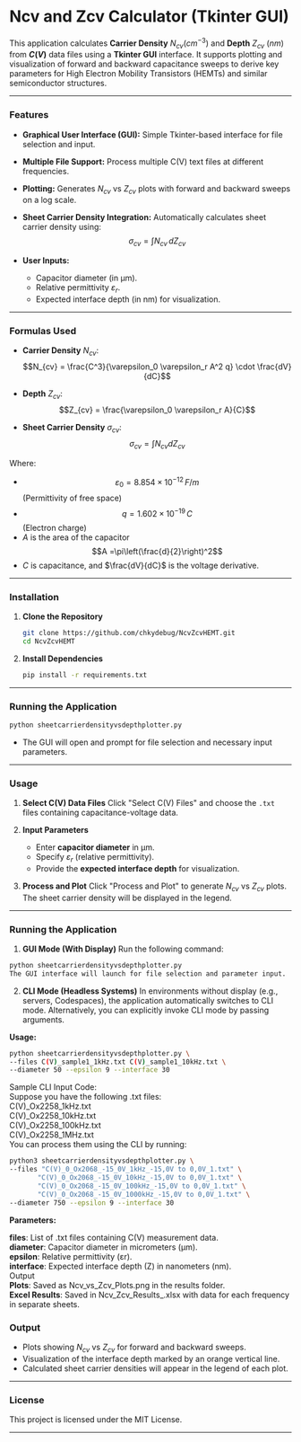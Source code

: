 # Ncv and Zcv Calculator (Tkinter GUI)

This application calculates **Carrier Density** $N_{cv}$($cm^{-3}$) and **Depth** $Z_{cv}$ $(nm)$ from **$C(V)$** data files using a **Tkinter GUI** interface. It supports plotting and visualization of forward and backward capacitance sweeps to derive key parameters for High Electron Mobility Transistors (HEMTs) and similar semiconductor structures.

---

### **Features**  
- **Graphical User Interface (GUI):** Simple Tkinter-based interface for file selection and input.  
- **Multiple File Support:** Process multiple C(V) text files at different frequencies.  
- **Plotting:** Generates $N_{cv}$ vs $Z_{cv}$ plots with forward and backward sweeps on a log scale.  
- **Sheet Carrier Density Integration:** Automatically calculates sheet carrier density using:  
 $$\sigma_{cv} = \int N_{cv} \, dZ_{cv}$$ 

- **User Inputs:**  
   - Capacitor diameter (in µm).  
   - Relative permittivity $\varepsilon_r$.  
   - Expected interface depth (in nm) for visualization.  

---

### **Formulas Used**  
- **Carrier Density** $N_{cv}$:  
  $$N_{cv} = \frac{C^3}{\varepsilon_0 \varepsilon_r A^2 q} \cdot \frac{dV}{dC}$$ 

- **Depth** $Z_{cv}$:  
  $$Z_{cv} = \frac{\varepsilon_0 \varepsilon_r A}{C}$$ 

- **Sheet Carrier Density** $\sigma_{cv}$:  
  $$\sigma_{cv} = \int N_{cv} dZ_{cv}$$ 

Where:  
- $$\varepsilon_0 = 8.854 \times 10^{-12} \, F/m$$ (Permittivity of free space)  
- $$q = 1.602 \times 10^{-19} \, C$$ (Electron charge)  
- $A$ is the area of the capacitor  
  $$A =\pi\left(\frac{d}{2}\right)^2$$  
- $C$ is capacitance, and $\frac{dV}{dC}$ is the voltage derivative.  

---

### **Installation**  
1. **Clone the Repository**  
   ```bash
   git clone https://github.com/chkydebug/NcvZcvHEMT.git
   cd NcvZcvHEMT
   ```

2. **Install Dependencies**
   ```bash
   pip install -r requirements.txt
   ```

---

### **Running the Application**
```bash
python sheetcarrierdensityvsdepthplotter.py
```

- The GUI will open and prompt for file selection and necessary input parameters.

---

### **Usage**
1. **Select C(V) Data Files**
   Click "Select C(V) Files" and choose the `.txt` files containing capacitance-voltage data.

2. **Input Parameters**
   - Enter **capacitor diameter** in µm.
   - Specify $\varepsilon_r$ (relative permittivity).
   - Provide the **expected interface depth** for visualization.

3. **Process and Plot**
   Click "Process and Plot" to generate $N_{cv}$ vs $Z_{cv}$ plots. The sheet carrier density will be displayed in the legend.

---
### **Running the Application**  
1. **GUI Mode (With Display)**
Run the following command:  

```bash
python sheetcarrierdensityvsdepthplotter.py
The GUI interface will launch for file selection and parameter input.
```
2. **CLI Mode (Headless Systems)**
In environments without display (e.g., servers, Codespaces), the application automatically switches to CLI mode.
Alternatively, you can explicitly invoke CLI mode by passing arguments.

**Usage:**

```bash
python sheetcarrierdensityvsdepthplotter.py \
--files C(V)_sample1_1kHz.txt C(V)_sample1_10kHz.txt \
--diameter 50 --epsilon 9 --interface 30
```
Sample CLI Input Code:  
Suppose you have the following .txt files:  
C(V)_Ox2258_1kHz.txt  
C(V)_Ox2258_10kHz.txt  
C(V)_Ox2258_100kHz.txt  
C(V)_Ox2258_1MHz.txt  
You can process them using the CLI by running:  

```bash
python3 sheetcarrierdensityvsdepthplotter.py \
--files "C(V)_0_Ox2068_-15_0V_1kHz_-15,0V to 0,0V_1.txt" \  
       "C(V)_0_Ox2068_-15_0V_10kHz_-15,0V to 0,0V_1.txt" \  
       "C(V)_0_Ox2068_-15_0V_100kHz_-15,0V to 0,0V_1.txt" \  
       "C(V)_0_Ox2068_-15_0V_1000kHz_-15,0V to 0,0V_1.txt" \  
--diameter 750 --epsilon 9 --interface 30

```
**Parameters:**

**files**: List of .txt files containing C(V) measurement data.  
**diameter**: Capacitor diameter in micrometers (µm).  
**epsilon**: Relative permittivity (εr).  
**interface**: Expected interface depth (Z) in nanometers (nm).  
Output  
**Plots**: Saved as Ncv_vs_Zcv_Plots.png in the results folder.  
**Excel Results**: Saved in Ncv_Zcv_Results_<timestamp>.xlsx with data for each frequency in separate sheets.


### **Output**
- Plots showing $N_{cv}$ vs $Z_{cv}$ for forward and backward sweeps.
- Visualization of the interface depth marked by an orange vertical line.
- Calculated sheet carrier densities will appear in the legend of each plot.

---

### **License**
This project is licensed under the MIT License.

---
```
